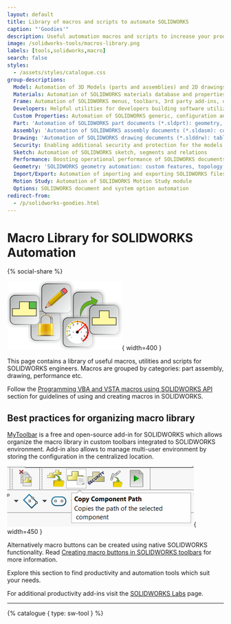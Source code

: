 ```yaml
---
layout: default
title: Library of macros and scripts to automate SOLIDWORKS
caption: "'Goodies'"
description: Useful automation macros and scripts to increase your productivity when working in SOLIDWORKS
image: /solidworks-tools/macros-library.png
labels: [tools,solidworks,macro]
search: false
styles:
  - /assets/styles/catalogue.css
group-descriptions:
  Model: Automation of 3D Models (parts and assemblies) and 2D drawings
  Materials: Automation of SOLIDWORKS materials database and properties in parts
  Frame: Automation of SOLIDWORKS menus, toolbars, 3rd party add-ins, documents management
  Developers: Helpful utilities for developers building software utilizing SOLIDWORKS API
  Custom Properties: Automation of SOLIDWORKS generic, configuration and cut-list custom properties
  Part: 'Automation of SOLIDWORKS part documents (*.sldprt): geometry, feature tree'
  Assembly: 'Automation of SOLIDWORKS assembly documents (*.sldasm): components, mates'
  Drawing: 'Automation of SOLIDWORKS drawing documents (*.slddrw): tables, views, sheets'
  Security: Enabling additional security and protection for the models and applications using SOLIDWORKS API
  Sketch: Automation of SOLIDWORKS sketch, segments and relations
  Performance: Boosting operational performance of SOLIDWORKS documents and application
  Geometry: 'SOLIDWORKS geometry automation: custom features, topology optimization'
  Import/Export: Automation of importing and exporting SOLIDWORKS files to different formats
  Motion Study: Automation of SOLIDWORKS Motion Study module
  Options: SOLIDWORKS document and system option automation
redirect-from:
  - /p/solidworks-goodies.html
---
```

# Macro Library for SOLIDWORKS Automation
{% social-share %}

![SOLIDWORKS Macros Library](macros-library.svg){ width=400 }

This page contains a library of useful macros, utilities and scripts for SOLIDWORKS engineers. Macros are grouped by categories: part assembly, drawing, performance etc.

Follow the [Programming VBA and VSTA macros using SOLIDWORKS API](/solidworks-api/getting-started/macros/) section for guidelines of using and creating macros in SOLIDWORKS.

## Best practices for organizing macro library

[MyToolbar](/labs/solidworks/my-toolbar/) is a free and open-source add-in for SOLIDWORKS which allows organize the macro library in custom toolbars integrated to SOLIDWORKS environment. Add-in also allows to manage multi-user environment by storing the configuration in the centralized location.

![Custom macro buttons in the toolbar](macro-library-toolbar.png){ width=450 }

Alternatively macro buttons can be created using native SOLIDWORKS functionality. Read [Creating macro buttons in SOLIDWORKS toolbars](/solidworks-api/getting-started/macros/macro-buttons/) for more information.

Explore this section to find productivity and automation tools which suit your needs.

For additional productivity add-ins visit the [SOLIDWORKS Labs](/labs/solidworks/) page.

---
{% catalogue { type: sw-tool } %}
